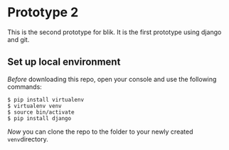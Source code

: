 # Prototype 2
This is the second prototype for blik. It is the first prototype using django and git.

## Set up local environment
*Before* downloading this repo, open your console and use the following commands:
```
$ pip install virtualenv
$ virtualenv venv
$ source bin/activate
$ pip install django
```
*Now* you can clone the repo to the folder to your newly created `venv`directory.
